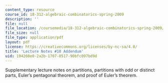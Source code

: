 ```yaml
---
content_type: resource
course_id: 18-312-algebraic-combinatorics-spring-2009
description: ''
file: null
file_location: /coursemedia/18-312-algebraic-combinatorics-spring-2009/194260e02a2b1707051790bfc097bd9d_MIT18_312S09_lec10_Patitio.pdf
file_size: null
file_type: application/pdf
layout: pdf
license: https://creativecommons.org/licenses/by-nc-sa/4.0/
title: 'Lecture Notes #10 Addendum'
uid: 194260e0-2a2b-1707-0517-90bfc097bd9d
---
```

Supplementary lecture notes on partitions, partitions with odd or distinct parts, Euler’s pentagonal theorem, and proof of Euler’s theorem.